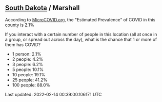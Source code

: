 
## [South Dakota](/united-states/south-dakota) / Marshall

According to [MicroCOVID.org](http://microcovid.org),
the "Estimated Prevalence" of COVID in this county is 2.1%

If you interact with a certain number of people in this location
(all at once in a group, or spread out across the day), what is the chance that
1 or more of them has COVID?

- 1 person: 2.1%
- 2 people: 4.2%
- 3 people: 6.2%
- 5 people: 10.1%
- 10 people: 19.1%
- 25 people: 41.2%
- 100 people: 88.0%

Last updated: 2022-02-14 00:39:00.106171 UTC
